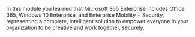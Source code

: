 In this module you learned that Microsoft 365 Enterprise includes Office 365, Windows 10 Enterprise, and Enterprise Mobility + Security, representing a complete, intelligent solution to empower everyone in your organization to be creative and work together, securely.